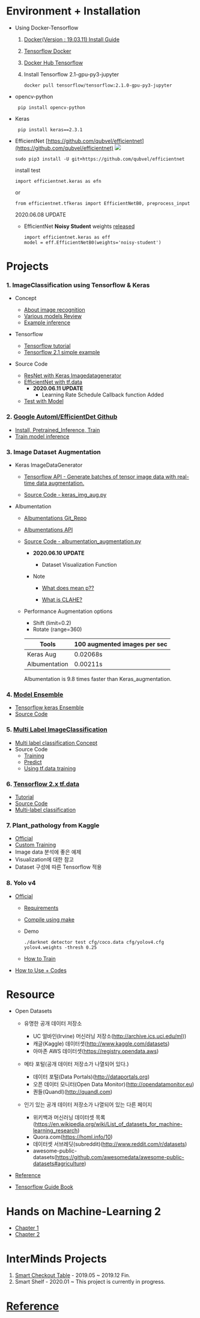 # Environment + Installation
 - Using Docker-Tensorflow  
  
   1. [Docker(Version : 19.03.11) Install Guide](https://pervin0527.github.io/docker/)
   2. [Tensorflow Docker](https://www.tensorflow.org/install/docker?hl=ko)
   3. [Docker Hub Tensorflow](https://hub.docker.com/r/tensorflow/tensorflow/)
   4. Install Tensorflow 2.1-gpu-py3-jupyter  
   
          docker pull tensorflow/tensorflow:2.1.0-gpu-py3-jupyter


 - opencv-python
 
        pip install opencv-python
         
 - Keras
        
        pip install keras==2.3.1

  - EfficientNet [https://github.com/qubvel/efficientnet](https://github.com/qubvel/efficientnet)
    ![](doc_imgs/efficientnet.png)

        sudo pip3 install -U git+https://github.com/qubvel/efficientnet
    install test

        import efficientnet.keras as efn

      or  

        from efficientnet.tfkeras import EfficientNetB0, preprocess_input

    2020.06.08 UPDATE
      - EfficientNet **Noisy Student** weights [released](https://www.kaggle.com/c/bengaliai-cv19/discussion/132894)

            import efficientnet.keras as eff
            model = eff.EfficientNetB0(weights='noisy-student')


# Projects

### 1. ImageClassification using Tensorflow & Keras
   - Concept
      - [About image recognition](http://research.sualab.com/introduction/2017/11/29/image-recognition-overview-1.html)
      - [Various models Review](https://hoya012.github.io/blog/deeplearning-classification-guidebook-1/)
      - [Example inference](http://research.sualab.com/practice/2018/01/17/image-classification-deep-learning.html)

   - Tensorflow
      - [Tensorflow tutorial](https://github.com/pervin0527/pervinco/blob/master/tensorflow_tutorial.md)
      - [Tensorflow 2.1 simple example](https://www.kaggle.com/philculliton/a-simple-tf-2-1-notebook)

   - Source Code
     - [ResNet with Keras Imagedatagenerator](https://github.com/pervin0527/pervinco/blob/master/source/keras_resnet50_train.py)
     - [EfficientNet with tf.data](https://github.com/pervin0527/pervinco/blob/master/source/Efnet_tf_data_train.py)
       - **2020.06.11 UPDATE**
         - Learning Rate Schedule Callback function Added
     - [Test with Model](https://github.com/pervin0527/pervinco/blob/master/source/tf2_model_test.py)
     
 
### 2. [Google Automl/EfficientDet Github](https://github.com/google/automl/tree/master/efficientdet)  
   
   - [Install, Pretrained_Inference, Train](https://pervin0527.github.io/efficientdet/)
   - [Train model inference](https://pervin0527.github.io/efficientdet2/)


### 3. Image Dataset Augmentation
   - Keras ImageDataGenerator  
     - [Tensorflow API - Generate batches of tensor image data with real-time data augmentation.](https://www.tensorflow.org/api_docs/python/tf/keras/preprocessing/image/ImageDataGenerator?version=nightly)

     - [Source Code - keras_img_aug.py](https://github.com/pervin0527/pervinco/blob/master/source/keras_img_aug.py)
    
   - Albumentation  
      - [Albumentations Git_Repo](https://github.com/albumentations-team/albumentations)
      - [Albumentations API ](https://albumentations.readthedocs.io/en/latest/api/augmentations.html#module-albumentations.augmentations.functional)
      - [Source Code - albumentation_augmentation.py](https://github.com/pervin0527/pervinco/blob/master/source/albumentation_augmentation.py)
        - **2020.06.10 UPDATE**
          - Dataset Visualization Function
    
        - Note
            - [What does mean p??](https://github.com/albumentations-team/albumentations/issues/586#issue-596422426)

            - [What is CLAHE?](https://opencv-python.readthedocs.io/en/latest/doc/20.imageHistogramEqualization/imageHistogramEqualization.html#clahe-contrast-limited-adaptive-histogram-equalization)
  
      -  Performance
         Augmentation options
         - Shift (limit=0.2)
         - Rotate (range=360)

         Tools | 100 augmented images per sec
         ----- | ------------
         Keras Aug | 0.02068s
         Albumentation | 0.00211s

         Albumentation is 9.8 times faster than Keras_augmentation.


### 4. [Model Ensemble](https://pervin0527.github.io/ensemble/)
   - [Tensorflow keras Ensemble](https://www.tensorflow.org/guide/keras/functional)
   - [Source Code](https://github.com/pervin0527/pervinco/blob/master/source/assemble_train.py)


### 5. [Multi Label ImageClassification](https://pervin0527.github.io/multilabelclassification/)
  - [Multi label classification Concept](https://www.analyticsvidhya.com/blog/2019/04/build-first-multi-label-image-classification-model-python/)
  - Source Code  
     - [Training](https://github.com/pervin0527/pervinco/blob/master/source/multi_label_train.py)  
     - [Predict](https://github.com/pervin0527/pervinco/blob/master/source/tf2_multi_label_predict.py)  
     - [Using tf.data training](https://github.com/pervin0527/pervinco/blob/master/source/tf2_multi_label_classification.py)


### 6. [Tensorflow 2.x tf.data](https://pervin0527.github.io/tf2-data/)

   - [Tutorial](https://gist.github.com/pervin0527/e9af4e0faab83243cb7f26990cac77f8)  
   - [Source Code](https://github.com/pervin0527/pervinco/blob/master/source/tf2_image_classification.py)
   - [Multi-label classification](https://pervin0527.github.io/tf2-data2/)


### 7. Plant_pathology from Kaggle
   - [Official](https://www.kaggle.com/tarunpaparaju/plant-pathology-2020-eda-models/)
   - [Custom Training](https://github.com/pervin0527/pervinco/blob/master/plant_pathology_2020.ipynb)
   - Image data 분석에 좋은 예제
   - Visualization에 대한 참고
   - Dataset 구성에 따른 Tensorflow 적용 


### 8. Yolo v4
   - [Official](https://github.com/AlexeyAB/darknet)
     - [Requirements](https://github.com/AlexeyAB/darknet#requirements)
     - [Compile using make](https://github.com/AlexeyAB/darknet#how-to-compile-on-linux-using-make)
     - Demo  
    
           ./darknet detector test cfg/coco.data cfg/yolov4.cfg yolov4.weights -thresh 0.25

     - [How to Train](https://github.com/AlexeyAB/darknet#how-to-train-to-detect-your-custom-objects)

  - [How to Use + Codes](https://pervin0527.github.io/YOLOv4/)


# Resource
  - Open Datasets
     - 유명한 공개 데이터 저장소
         - UC 얼바인(Irvine) 머신러닝 저장소(http://archive.ics.uci.edu/ml))
         - 캐글(Kaggle) 데이터셋(http://www.kaggle.com/datasets)
         - 아마존 AWS 데이터셋(https://registry.opendata.aws)

     - 메타 포털(공개 데이터 저장소가 나열되어 있다.)
         - 데이터 포털(Data Portals)(http://dataportals.org)
         - 오픈 데이터 모니터(Open Data Monitor)(http://opendatamonitor.eu)
         - 퀀들(Quandl)(http://quandl.com)

     - 인기 있는 공개 데이터 저장소가 나열되어 있는 다른 페이지
         - 위키백과 머신러닝 데이터셋 목록(https://en.wikipedia.org/wiki/List_of_datasets_for_machine-learning_research)
         - Quora.com(https://homl.info/10)
         - 데이터셋 서브레딧(subreddit)(http://www.reddit.com/r/datasets)
         - awesome-public-datasets(https://github.com/awesomedata/awesome-public-datasets#agriculture)
  
 - [Reference](https://github.com/pervin0527/pervinco/blob/master/reference.md)
 - [Tensorflow Guide Book](https://github.com/pervin0527/pervinco/blob/master/tensorflow_tutorial.md)

# Hands on Machine-Learning 2
   - [Chapter 1](https://github.com/pervin0527/pervinco/blob/master/hands_on_ml_2/chapter1.ipynb)
   - [Chapter 2](https://github.com/pervin0527/pervinco/blob/master/hands_on_ml_2/chapter2.ipynb)

# InterMinds Projects
  1. [Smart Checkout Table](https://pervin0527.github.io/SCO/) - 2019.05 ~ 2019.12 Fin.
  2. Smart Shelf - 2020.01 ~ This project is currently in progress.

# [Reference](https://github.com/pervin0527/pervinco/blob/master/reference.md)